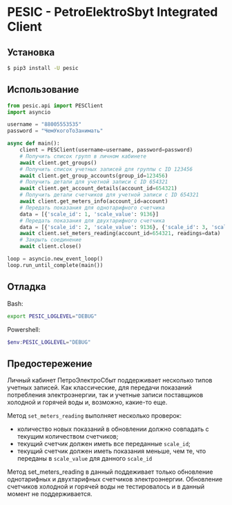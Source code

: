 # PESIC - PetroElektroSbyt Integrated Client

## Установка

```bash
$ pip3 install -U pesic
```

## Использование

```python
from pesic.api import PESClient
import asyncio

username = "88005553535"
password = "ЧемУкогоТоЗанимать"

async def main():
    client = PESClient(username=username, password=password)
    # Получить список групп в личном кабинете
    await client.get_groups()
    # Получить список учетных записей для группы с ID 123456
    await client.get_group_accounts(group_id=123456)
    # Получить детали для учетной записи с ID 654321
    await client.get_account_details(account_id=654321)
    # Получить детали счетчиков для учетной записи с ID 654321
    await client.get_meters_info(account_id=account)
    # Передать показания для однотарифного счетчика 
    data = [{'scale_id': 1, 'scale_value': 9136}]
    # Передать показания для двухтарифного счетчика 
    data = [{'scale_id': 2, 'scale_value': 9136}, {'scale_id': 3, 'scale_value': 2775}]
    await client.set_meters_reading(account_id=654321, readings=data)
    # Закрыть соединение
    await client.close()

loop = asyncio.new_event_loop()
loop.run_until_complete(main())
```

## Отладка

Bash:
```bash
export PESIC_LOGLEVEL="DEBUG"
```

Powershell:
```powershell
$env:PESIC_LOGLEVEL="DEBUG" 
```
## Предостережение

Личный кабинет ПетроЭлектроСбыт поддерживает несколько типов учетных записей. Как классические, для передачи показаний потребления электроэнергии, так и учетные записи поставщиков холодной и горячей воды и, возможно, какие-то еще.

Метод ```set_meters_reading``` выполняет несколько проверок: 
- количество новых показаний в обновлении должно совпадать с текущим количеством счетчиков;
- текущий счетчик должен иметь все переданные ```scale_id```;
- текущий счетчик должен иметь показания меньше, чем те, что переданы в ```scale_value``` для данного ```scale_id```

Метод set_meters_reading в данный поддеживает только обновление однотарифных и двухтарифных счетчиков электроэнергии. Обновление счетчиков холодной и горячей воды не тестировалось и в данный момент не поддерживается.